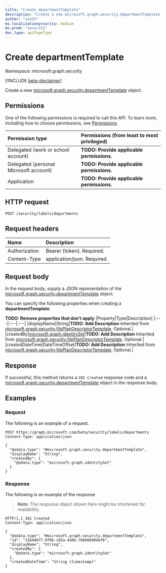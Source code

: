 ```yaml
---
title: "Create departmentTemplate"
description: "Create a new microsoft.graph.security.departmentTemplate object."
author: "sseth"
ms.localizationpriority: medium
ms.prod: "security"
doc_type: apiPageType
---
```


# Create departmentTemplate
Namespace: microsoft.graph.security

[!INCLUDE [beta-disclaimer](../../includes/beta-disclaimer.md)]

Create a new [microsoft.graph.security.departmentTemplate](../resources/security-fileplandescriptor-departmenttemplate.md) object.

## Permissions
One of the following permissions is required to call this API. To learn more, including how to choose permissions, see [Permissions](/graph/permissions-reference).

|Permission type|Permissions (from least to most privileged)|
|:---|:---|
|Delegated (work or school account)|**TODO: Provide applicable permissions.**|
|Delegated (personal Microsoft account)|**TODO: Provide applicable permissions.**|
|Application|**TODO: Provide applicable permissions.**|

## HTTP request

<!-- {
  "blockType": "ignored"
}
-->
``` http
POST /security/labels/departments
```

## Request headers
|Name|Description|
|:---|:---|
|Authorization|Bearer {token}. Required.|
|Content-Type|application/json. Required.|

## Request body
In the request body, supply a JSON representation of the [microsoft.graph.security.departmentTemplate](../resources/security-fileplandescriptor-departmenttemplate.md) object.

You can specify the following properties when creating a **departmentTemplate**.

**TODO: Remove properties that don't apply**
|Property|Type|Description|
|:---|:---|:---|
|displayName|String|**TODO: Add Description** Inherited from [microsoft.graph.security.filePlanDescriptorTemplate](../resources/security-fileplandescriptor.md). Optional.|
|createdBy|[microsoft.graph.identitySet](../resources/intune-identityset.md)|**TODO: Add Description** Inherited from [microsoft.graph.security.filePlanDescriptorTemplate](../resources/security-fileplandescriptor.md). Optional.|
|createdDateTime|DateTimeOffset|**TODO: Add Description** Inherited from [microsoft.graph.security.filePlanDescriptorTemplate](../resources/security-fileplandescriptor.md). Optional.|



## Response

If successful, this method returns a `201 Created` response code and a [microsoft.graph.security.departmentTemplate](../resources/security-fileplandescriptor-departmenttemplate.md) object in the response body.

## Examples

### Request
The following is an example of a request.
<!-- {
  "blockType": "request",
  "name": "create_departmenttemplate_from_"
}
-->
``` http
POST https://graph.microsoft.com/beta/security/labels/departments
Content-Type: application/json

{
  "@odata.type": "#microsoft.graph.security.departmentTemplate",
  "displayName": "String",
  "createdBy": {
    "@odata.type": "microsoft.graph.identitySet"
  }
}
```


### Response
The following is an example of the response
>**Note:** The response object shown here might be shortened for readability.
<!-- {
  "blockType": "response",
  "truncated": true,
  "@odata.type": "microsoft.graph.security.departmentTemplate"
}
-->
``` http
HTTP/1.1 201 Created
Content-Type: application/json

{
  "@odata.type": "#microsoft.graph.security.departmentTemplate",
  "id": "11b44677-9f06-c85a-4a0b-766b66904bf8",
  "displayName": "String",
  "createdBy": {
    "@odata.type": "microsoft.graph.identitySet"
  },
  "createdDateTime": "String (timestamp)"
}
```

